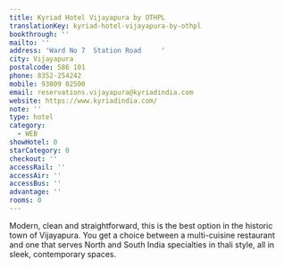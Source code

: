```yaml
---
title: Kyriad Hotel Vijayapura by OTHPL
translationKey: kyriad-hotel-vijayapura-by-othpl
bookthrough: ''
mailto: ''
address: 'Ward No 7  Station Road     '
city: Vijayapura
postalcode: 586 101
phone: 8352-254242
mobile: 93809 02500
email: reservations.vijayapura@kyriadindia.com
website: https://www.kyriadindia.com/
note: ''
type: hotel
category:
  - WEB
showHotel: 0
starCategory: 0
checkout: ''
accessRail: ''
accessAir: ''
accessBus: ''
advantage: ''
rooms: 0
---
```

Modern, clean and straightforward, this is the best option in the historic town of Vijayapura. You get a choice between a multi-cuisine restaurant and one that serves North and South India specialties in thali style, all in sleek, contemporary spaces.